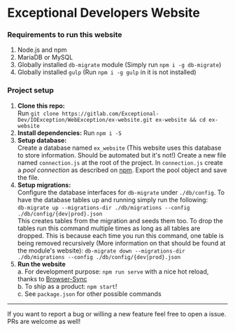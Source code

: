 # Exceptional Developers Website

### Requirements to run this website
1. Node.js and npm
2. MariaDB or MySQL 
3. Globally installed `db-migrate` module (Simply run `npm i -g db-migrate`)
4. Globally installed `gulp` (Run `npm i -g gulp` in it is not installed)

### Project setup

1. **Clone this repo:**\
Run `git clone https://gitlab.com/Exceptional-Dev/IOException/WebException/ex-website.git ex-website && cd ex-website`
2. **Install dependencies:**
Run `npm i -S`
3. **Setup database:**\
Create a database named `ex_website` (This website uses this database to store information. Should be automated but it's
 not!)
Create a new file named `connection.js` at the root of the project. In `connection.js` create a *pool connection* as
 described on [npm](https://www.npmjs.com/package/mysql). Export the pool object and save the file.
4. **Setup migrations:**\
Configure the database interfaces for `db-migrate` under `./db/config`. To have the database tables up and running
 simply run the following:\
`db-migrate up --migrations-dir ./db/migrations --config ./db/config/{dev|prod}.json`\
This creates tables from the migration and seeds them too. To drop the tables run this command multiple times as
 long as all tables are dropped. This is because each time you run this command, one table is being removed recursively
 (More information on that should be found at the module's website):
`db-migrate down --migrations-dir ./db/migrations --config ./db/config/{dev|prod}.json`
5. **Run the website**\
a. For development purpose: `npm run serve` with a nice hot reload, thanks to [Browser-Sync](https://www.npmjs.com/package/browser-sync)\
b. To ship as a product: `npm start`!\
c. See `package.json` for other possible commands
 ---
If you want to report a bug or willing a new feature feel free to open a issue. PRs are welcome as well!
